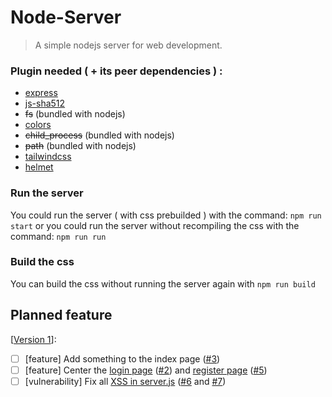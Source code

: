 # Node-Server

> A simple nodejs server for web development.

### Plugin needed ( + its peer dependencies ) :
- [express](https://www.npmjs.com/package/@nrwl/express)
- [js-sha512](https://www.npmjs.com/package/js-sha512)
- ~~fs~~ (bundled with nodejs)
- [colors](https://www.npmjs.com/package/colors)
- ~~child_process~~ (bundled with nodejs)
- ~~path~~ (bundled with nodejs)
- [tailwindcss](https://www.npmjs.com/package/tailwindcss)
- [helmet](https://www.npmjs.com/package/helmet)

### Run the server
You could run the server ( with css prebuilded ) with the command: `npm run start`
or you could run the server without recompiling the css with the command: `npm run run`

### Build the css
You can build the css without running the server again with `npm run build`

## Planned feature
\[[Version 1](https://github.com/BenCinn/Node-Server/milestone/1)\]:
- [ ] \[feature\] Add something to the index page \([#3](https://github.com/BenCinn/Node-Server/issues/3)\)
- [ ] \[feature\] Center the [login page](../main/html/login.html) \([#2](https://github.com/BenCinn/Node-Server/issues/2)\) and [register page](../main/html/register.html) \([#5](https://github.com/BenCinn/Node-Server/issues/5)\)
- [ ] \[vulnerability\] Fix all [XSS in server.js](../main/server.js#L68-L80) \([#6](https://github.com/BenCinn/Node-Server/issues/6) and [#7](https://github.com/BenCinn/Node-Server/issues/7)\)
